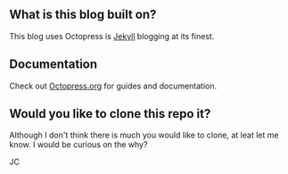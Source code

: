 ## What is this blog built on?

This blog uses Octopress is [Jekyll](https://github.com/mojombo/jekyll) blogging at its finest.

## Documentation

Check out [Octopress.org](http://octopress.org/docs) for guides and documentation.

## Would you like to clone this repo it?
Although I don't think there is much you would like to clone, at leat let me know. I would be curious on the why?

JC
